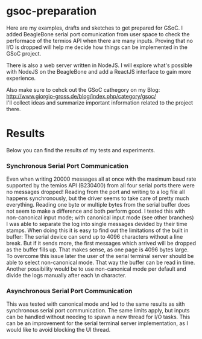 # gsoc-preparation
Here are my examples, drafts and sketches to get prepared for GSoC. 
I added BeagleBone serial port comunication from user space to check the performace of the termios API when there are many inputs. 
Proving that no I/O is dropped will help me decide how things can be implemented in the GSoC project.

There is also a web server written in NodeJS. I will explore what's possible with NodeJS on the BeagleBone and add a ReactJS 
interface to gain more experience.

Also make sure to cehck out the GSoC cathegory on my Blog: http://www.giorgio-gross.de/blog/index.php/category/gsoc/ <br>
I'll collect ideas and summarize important information related to the project there.



# Results
Below you can find the results of my tests and experiments.

### Synchronous Serial Port Communication
Even when writing 20000 messages all at once with the maximum baud rate supported by the temios API (B230400) from all four serial ports there were no messages dropped! Reading from the port and writing to a log file all happens synchronously, but the driver seems to take care of pretty much everything. Reading one byte or multiple bytes from the serial buffer does not seem to make a difference and both perform good. I tested this with non-canonical input mode; with canonical input mode (see other branches) I was able to separate the log into single messages devided by their time stamps. When doing this it is easy to find out the limitations of the built in buffer: The serial device can send up to 4096 characters without a line break. But if it sends more, the first messages which arrived will be dropped as the buffer fills up. That makes sense, as one page is 4096 bytes large. To overcome this issue later the user of the serial terminal server should be able to select non-canonical mode. That way the buffer can be read in time. Another possibility would be to use non-canonical mode per default and divide the logs manually after each \n character.

### Asynchronous Serial Port Communication
This was tested with canonical mode and led to the same results as sith synchronous serial port communication. The same limits apply, but inputs can be handled without needing to spawn a new thread for I/O tasks. This can be an improvement for the serial terminal server implementation, as I would like to avoid blocking the UI thread.
